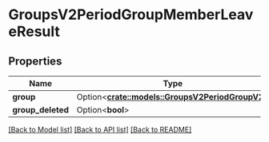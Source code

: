 # GroupsV2PeriodGroupMemberLeaveResult

## Properties

Name | Type | Description | Notes
------------ | ------------- | ------------- | -------------
**group** | Option<[**crate::models::GroupsV2PeriodGroupV2**](GroupsV2.GroupV2.md)> |  | [optional]
**group_deleted** | Option<**bool**> |  | [optional]

[[Back to Model list]](../README.md#documentation-for-models) [[Back to API list]](../README.md#documentation-for-api-endpoints) [[Back to README]](../README.md)


